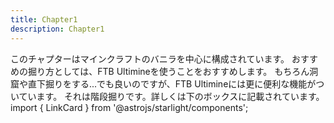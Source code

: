 ```yaml
---
title: Chapter1
description: Chapter1
---
```


このチャプターはマインクラフトのバニラを中心に構成されています。
おすすめの掘り方としては、FTB Ultimineを使うことをおすすめします。
もちろん洞窟や直下掘りをする...でも良いのですが、FTB Ultimineには更に便利な機能がついています。
それは階段掘りです。詳しくは下のボックスに記載されています。
import { LinkCard } from '@astrojs/starlight/components';

<LinkCard title="FTBUltimine" href="/guides/others/tips/ftbultimine" />
